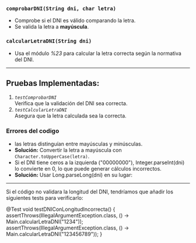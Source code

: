 


###  `comprobarDNI(String dni, char letra)`
- Comprobe si el DNI es válido comparando la letra.
-  Se valida la letra a **mayúscula**.

###  `calcularLetraDNI(String dni)`
- Usa el módulo *%23* para calcular la letra correcta según la normativa del DNI.

---

##  Pruebas Implementadas:
1. *`testComprobarDNI`*  
    Verifica que la validación del DNI sea correcta.
2. *`testCalcularLetraDNI`*  
    Asegura que la letra calculada sea la correcta.

### Errores del codigo
- las letras distinguían entre mayúsculas y minúsculas.
- **Solución:** Convertir la letra a mayúscula con `Character.toUpperCase(letra)`.
- Si el DNI tiene ceros a la izquierda ("00000000"), Integer.parseInt(dni) lo convierte en 0, lo que puede generar cálculos incorrectos.
- **Solución:** Usar Long.parseLong(dni) en su lugar:

---
Si el código no validara la longitud del DNI, tendríamos que añadir los siguientes tests para verificarlo:

@Test
void testDNIConLongitudIncorrecta() {
assertThrows(IllegalArgumentException.class, () -> Main.calcularLetraDNI("1234"));
assertThrows(IllegalArgumentException.class, () -> Main.calcularLetraDNI("123456789"));
}



